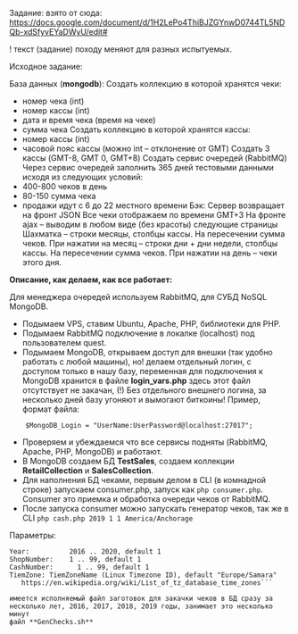 
Задание:
взято от сюда: https://docs.google.com/document/d/1H2LePo4ThiBJZGYnwD0744TL5NDQb-xdSfyvEYaDWyU/edit#

! текст (задание) походу меняют для разных испытуемых.

Исходное задание:

База данных (**mongodb**):
Создать коллекцию в которой хранятся чеки:
- номер чека (int)
- номер кассы (int)
- дата и время чека (время на чеке)
- сумма чека
Создать коллекцию в которой хранятся кассы:
- номер кассы (int)
- часовой пояс кассы (можно int – отклонение от GMT) 
Создать 3 кассы (GMT-8, GMT 0, GMT+8)
Создать сервис очередей (RabbitMQ)
Через сервис очередей заполнить 365 дней тестовыми данными исходя из следующих условий:
- 400-800 чеков в день
- 80-150 сумма чека
- продажи идут с 6 до 22 местного времени
Бэк:
Сервер возвращает на фронт JSON
Все чеки отображаем по времени GMT+3
На фронте ajax – выводим в любом виде (без красоты) следующие страницы
 Шахматка – строки месяцы, столбцы кассы. На пересечении сумма чеков. 
 При нажатии на месяц – строки дни + дни недели, столбцы кассы. На пересечении сумма чеков.
 При нажатии на день – чеки этого дня.
 


**Описание, как делаем, как все работает:**

Для менеджера очередей используем RabbitMQ, для СУБД NoSQL MongoDB.
- Подымаем VPS, ставим Ubuntu, Apache, PHP, библиотеки для PHP.
- Подымаем RabbitMQ подключение в локалке (localhost) под пользователем quest.
- Подымаем MongoDB, открываем доступ для внешки (так удобно работать с любой машины), но! делаем отдельный логин, с доступом только в нашу базу, переменная для подключения к MongoDB хранится в файле **login_vars.php** здесь этот файл отсутствует не закачан,
(!) Без отдельного внешнего логина, за несколько дней базу угоняют и вымогают биткоины!
Пример, формат файла:
```
	$MongoDB_Login = "UserName:UserPassword@localhost:27017";
```

- Проверяем и убеждаемся что все сервисы подняты (RabbitMQ, Apache, PHP, MongoDB) и работают.
- В MongoDB создаем БД **TestSales**, создаем коллекции **RetailCollection** и **SalesCollection**.
- Для наполнения БД чеками, первым делом в CLI (в комнадной строке) запускаем consumer.php, запуск как  ```php consumer.php```. Consumer это приемка и обработка очереди чеков от RabbitMQ.
- После запуска consumer можно запускать генератор чеков, так же в CLI ```php cash.php 2019 1 1 America/Anchorage```

Параметры:
```CLI: php cash.php Year ShopNumber CashNumber TimeZone
Year:          2016 .. 2020, default 1
ShopNumber:    1 .. 99, default 1
CashNumber:      1 .. 99, default 1
TiemZone: TiemZoneName (Linux Timezone ID), default "Europe/Samara"
   https://en.wikipedia.org/wiki/List_of_tz_database_time_zones```

имеется исполняемый файл заготовок для закачки чеков в БД сразу за несколько лет, 2016, 2017, 2018, 2019 годы, занимает это несколько минут
файл **GenChecks.sh**


